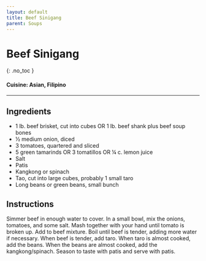 ```yaml
---
layout: default
title: Beef Sinigang
parent: Soups
---
```


# Beef Sinigang
{: .no_toc }

#### Cuisine: Asian, Filipino

---

## Ingredients
<ul>
	<li>1 lb. beef brisket, cut into cubes OR 1 lb. beef shank plus beef soup bones</li>
	<li>½ medium onion, diced</li>
	<li>3 tomatoes, quartered and sliced</li>
	<li>5 green tamarinds OR 3 tomatillos OR ¼ c. lemon juice</li>
	<li>Salt</li>
	<li>Patis</li>
	<li>Kangkong or spinach</li>
	<li>Tao, cut into large cubes, probably 1 small taro</li>
	<li>Long beans or green beans, small bunch</li>
</ul>

## Instructions
Simmer beef in enough water to cover. In a small bowl, mix the onions, tomatoes, and some salt. Mash together with your hand until tomato is broken up. Add to beef mixture. Boil until beef is tender, adding more water if necessary. When beef is tender, add taro. When taro is almost cooked, add the beans. When the beans are almost cooked, add the kangkong/spinach. Season to taste with patis and serve with patis.
